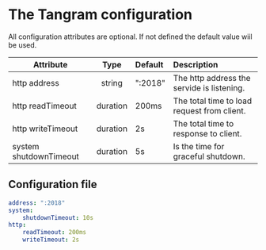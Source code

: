 # The Tangram configuration

All configuration attributes are optional. If not defined the default value wiil be used. 


| Attribute              | Type     | Default | Description                                   |
| -----------------------|:--------:|:--------|:----------------------------------------------|
| http address           | string   | ":2018" | The http address the servide is listening.    |
| http readTimeout       | duration | 200ms   | The total time to load request from client.   |
| http writeTimeout      | duration | 2s      | The total time to response to client.         |
| system shutdownTimeout | duration | 5s      | Is the time for graceful shutdown.            |


## Configuration file

```yaml
address: ":2018"
system:
    shutdownTimeout: 10s
http:
    readTimeout: 200ms
    writeTimeout: 2s    
```

